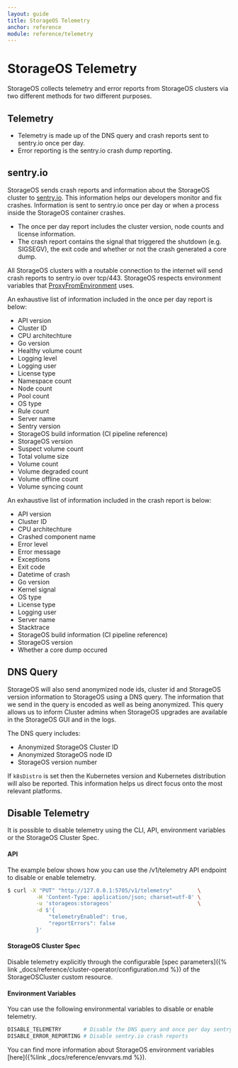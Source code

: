 ```yaml
---
layout: guide
title: StorageOS Telemetry
anchor: reference
module: reference/telemetry
---
```


# StorageOS Telemetry

StorageOS collects telemetry and error reports  from StorageOS clusters via two
different methods for two different purposes.

## Telemetry

* Telemetry is made up of the DNS query and crash reports sent to sentry.io once per day.
* Error reporting is the sentry.io crash dump reporting.

## sentry.io

StorageOS sends crash reports and information about the StorageOS cluster to
[sentry.io](https://sentry.io). This information helps our developers monitor
and fix crashes. Information is sent to sentry.io once per day or when a process inside the
StorageOS container crashes.

* The once per day report includes the cluster version, node counts and license information.
* The crash report contains the signal that triggered the shutdown (e.g. SIGSEGV),
the exit code and whether or not the crash generated a core dump.

All StorageOS clusters with a routable connection to the internet will send crash
reports to sentry.io over tcp/443. StorageOS respects environment variables that
[ProxyFromEnvironment](https://golang.org/pkg/net/http/#ProxyFromEnvironment)
uses.

An exhaustive list of information included in the once per day report is below:
* API version
* Cluster ID
* CPU architechture
* Go version
* Healthy volume count
* Logging level
* Logging user
* License type
* Namespace count
* Node count
* Pool count
* OS type
* Rule count
* Server name
* Sentry version
* StorageOS build information (CI pipeline reference)
* StorageOS version
* Suspect volume count
* Total volume size
* Volume count
* Volume degraded count
* Volume offline count
* Volume syncing count

An exhaustive list of information included in the crash report is below:
* API version
* Cluster ID
* CPU architechture
* Crashed component name
* Error level
* Error message
* Exceptions
* Exit code
* Datetime of crash
* Go version
* Kernel signal
* OS type
* License type
* Logging user
* Server name
* Stacktrace
* StorageOS build information (CI pipeline reference)
* StorageOS version
* Whether a core dump occured

## DNS Query

StorageOS will also send anonymized node ids, cluster id and StorageOS version
information to StorageOS using a DNS query. The information that we send in the
query is encoded as well as being anonymized. This query allows us to inform
Cluster admins when StorageOS upgrades are available in the StorageOS GUI and
in the logs.

The DNS query includes:
* Anonymized StorageOS Cluster ID
* Anonymized StorageOS node ID
* StorageOS version number

If `k8sDistro` is set then the Kubernetes version and Kubernetes distribution
will also be reported. This information helps us direct focus onto the most
relevant platforms.

## Disable Telemetry
It is possible to disable telemetry using the CLI, API, environment
variables or the StorageOS Cluster Spec.

#### API
The example below shows how you can use the /v1/telemetry API endpoint to disable or enable telemetry.

```bash
$ curl -X "PUT" "http://127.0.0.1:5705/v1/telemetry"        \
         -H 'Content-Type: application/json; charset=utf-8' \
         -u 'storageos:storageos'                           \
         -d $'{
             "telemetryEnabled": true,
             "reportErrors": false
         }'
```

#### StorageOS Cluster Spec
Disable telemetry explicitly through the configurable [spec parameters]({% link _docs/reference/cluster-operator/configuration.md %}) of the StorageOSCluster custom resource.

#### Environment Variables

You can use the following environmental variables to disable or enable telemetry.

```bash
DISABLE_TELEMETRY       # Disable the DNS query and once per day sentry.io reporting
DISABLE_ERROR_REPORTING # Disable sentry.io crash reports

```

You can find more information about StorageOS environment variables
[here]({%link _docs/reference/envvars.md %}).
